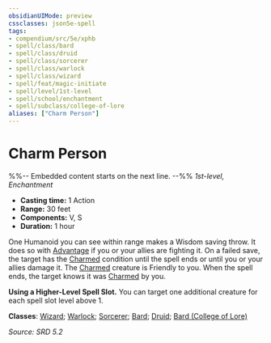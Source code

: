 ```yaml
---
obsidianUIMode: preview
cssclasses: json5e-spell
tags:
- compendium/src/5e/xphb
- spell/class/bard
- spell/class/druid
- spell/class/sorcerer
- spell/class/warlock
- spell/class/wizard
- spell/feat/magic-initiate
- spell/level/1st-level
- spell/school/enchantment
- spell/subclass/college-of-lore
aliases: ["Charm Person"]
---
```

# Charm Person
%%-- Embedded content starts on the next line. --%%
*1st-level, Enchantment*  

- **Casting time:** 1 Action
- **Range:** 30 feet
- **Components:** V, S
- **Duration:** 1 hour

One Humanoid you can see within range makes a Wisdom saving throw. It does so with [Advantage](advantage-xphb.md) if you or your allies are fighting it. On a failed save, the target has the [Charmed](conditions.md#Charmed) condition until the spell ends or until you or your allies damage it. The [Charmed](conditions.md#Charmed) creature is Friendly to you. When the spell ends, the target knows it was [Charmed](conditions.md#Charmed) by you.

**Using a Higher-Level Spell Slot.** You can target one additional creature for each spell slot level above 1.

**Classes**: [Wizard](list-spells-classes-wizard.md); [Warlock](list-spells-classes-warlock.md); [Sorcerer](list-spells-classes-sorcerer.md); [Bard](list-spells-classes-bard.md); [Druid](list-spells-classes-druid.md); [Bard (College of Lore)](list-spells-classes-bard-xphb-college-of-lore-xphb.md "subclass=XPHB;class=XPHB")

*Source: SRD 5.2*